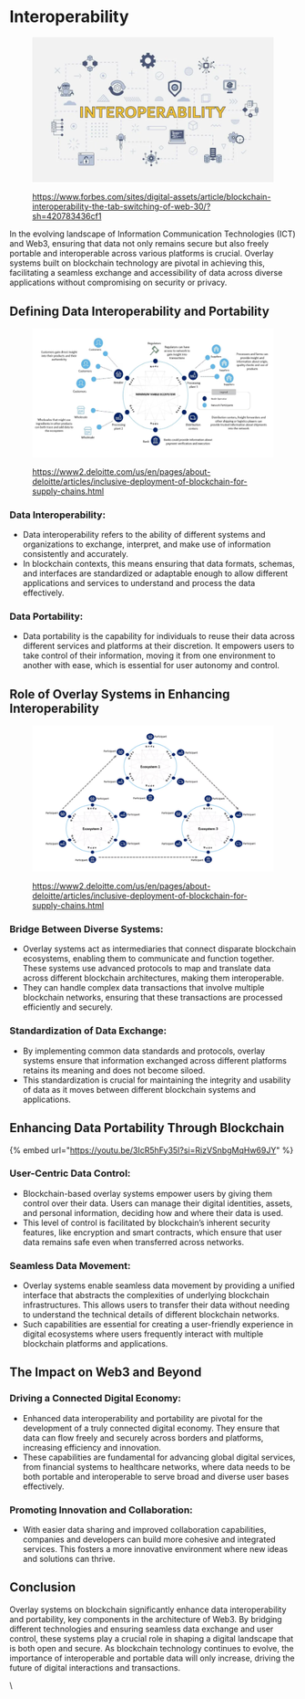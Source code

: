 # Interoperability

<figure><img src="../../../.gitbook/assets/image (150).png" alt=""><figcaption><p><a href="https://www.forbes.com/sites/digital-assets/article/blockchain-interoperability-the-tab-switching-of-web-30/?sh=420783436cf1">https://www.forbes.com/sites/digital-assets/article/blockchain-interoperability-the-tab-switching-of-web-30/?sh=420783436cf1</a></p></figcaption></figure>

In the evolving landscape of Information Communication Technologies (ICT) and Web3, ensuring that data not only remains secure but also freely portable and interoperable across various platforms is crucial. Overlay systems built on blockchain technology are pivotal in achieving this, facilitating a seamless exchange and accessibility of data across diverse applications without compromising on security or privacy.

## Defining Data Interoperability and Portability

<figure><img src="../../../.gitbook/assets/image (151).png" alt=""><figcaption><p><a href="https://www2.deloitte.com/us/en/pages/about-deloitte/articles/inclusive-deployment-of-blockchain-for-supply-chains.html">https://www2.deloitte.com/us/en/pages/about-deloitte/articles/inclusive-deployment-of-blockchain-for-supply-chains.html</a></p></figcaption></figure>

### **Data Interoperability:**

* Data interoperability refers to the ability of different systems and organizations to exchange, interpret, and make use of information consistently and accurately.
* In blockchain contexts, this means ensuring that data formats, schemas, and interfaces are standardized or adaptable enough to allow different applications and services to understand and process the data effectively.

### **Data Portability:**

* Data portability is the capability for individuals to reuse their data across different services and platforms at their discretion. It empowers users to take control of their information, moving it from one environment to another with ease, which is essential for user autonomy and control.

## Role of Overlay Systems in Enhancing Interoperability

<figure><img src="../../../.gitbook/assets/image (152).png" alt=""><figcaption><p><a href="https://www2.deloitte.com/us/en/pages/about-deloitte/articles/inclusive-deployment-of-blockchain-for-supply-chains.html">https://www2.deloitte.com/us/en/pages/about-deloitte/articles/inclusive-deployment-of-blockchain-for-supply-chains.html</a></p></figcaption></figure>

### **Bridge Between Diverse Systems:**

* Overlay systems act as intermediaries that connect disparate blockchain ecosystems, enabling them to communicate and function together. These systems use advanced protocols to map and translate data across different blockchain architectures, making them interoperable.
* They can handle complex data transactions that involve multiple blockchain networks, ensuring that these transactions are processed efficiently and securely.

### **Standardization of Data Exchange:**

* By implementing common data standards and protocols, overlay systems ensure that information exchanged across different platforms retains its meaning and does not become siloed.
* This standardization is crucial for maintaining the integrity and usability of data as it moves between different blockchain systems and applications.

## Enhancing Data Portability Through Blockchain

{% embed url="https://youtu.be/3IcR5hFy35I?si=RizVSnbgMqHw69JY" %}

### **User-Centric Data Control:**

* Blockchain-based overlay systems empower users by giving them control over their data. Users can manage their digital identities, assets, and personal information, deciding how and where their data is used.
* This level of control is facilitated by blockchain’s inherent security features, like encryption and smart contracts, which ensure that user data remains safe even when transferred across networks.

### **Seamless Data Movement:**

* Overlay systems enable seamless data movement by providing a unified interface that abstracts the complexities of underlying blockchain infrastructures. This allows users to transfer their data without needing to understand the technical details of different blockchain networks.
* Such capabilities are essential for creating a user-friendly experience in digital ecosystems where users frequently interact with multiple blockchain platforms and applications.

## The Impact on Web3 and Beyond

### **Driving a Connected Digital Economy:**

* Enhanced data interoperability and portability are pivotal for the development of a truly connected digital economy. They ensure that data can flow freely and securely across borders and platforms, increasing efficiency and innovation.
* These capabilities are fundamental for advancing global digital services, from financial systems to healthcare networks, where data needs to be both portable and interoperable to serve broad and diverse user bases effectively.

### **Promoting Innovation and Collaboration:**

* With easier data sharing and improved collaboration capabilities, companies and developers can build more cohesive and integrated services. This fosters a more innovative environment where new ideas and solutions can thrive.

## Conclusion

Overlay systems on blockchain significantly enhance data interoperability and portability, key components in the architecture of Web3. By bridging different technologies and ensuring seamless data exchange and user control, these systems play a crucial role in shaping a digital landscape that is both open and secure. As blockchain technology continues to evolve, the importance of interoperable and portable data will only increase, driving the future of digital interactions and transactions.

\
